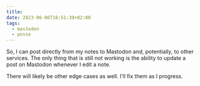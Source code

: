 ```yaml
---
title: 
date: 2023-06-06T16:51:39+02:00
tags:
  - mastodon
  - posse
---
```


So, I can post directly from my notes to Mastodon and, potentially, to other services. The only thing that is still not working is the ability to update a post on Mastodon whenever I edit a note.

There will likely be other edge cases as well. I'll fix them as I progress.